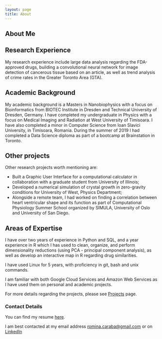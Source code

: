 ```yaml
---
layout: page
title: About
---
```

## About Me

## Research Experience
My research experience include large data analysis regarding the FDA-approved drugs, building a convolutional neural network for image detection of cancerous tissue based on an article, as well as trend analysis of crime rates in the Greater Toronto Area (GTA).

## Academic Background
My academic background is a Masters in Nanobiophysics with a focus on Bioinformatics from BIOTEC Institute in Dresden and Technical University of Dresden, Germany. I have completed my undergraduate in Physics with a focus on Medical Imaging and Radiation at West University of Timisoara. I have also completed a minor in Computer Science from Ioan Slavici University, in Timisoara, Romania. During the summer of 2019 I had completed a Data Science diploma as part of a bootcamp at Brainstation in Toronto.

## Other projects
Other research projects worth mentioning are: 
 - Built a Graphic User Interface for a computational calculator in collaboration with a graduate student from University of Illinois;
 - Developed a numerical simulation of crystal growth in zero-gravity conditions for University of West, Physics Department;
 - Alongside a remote team, I had worked on finding a correlation between heart ventricular shape and its function as part of Computational Physiology Summer School organized by SIMULA, University of Oslo and University of San Diego.

## Areas of Expertise
I have over two years of experience in Python and SQL, and a year experience in R which I has used to clean, organize, and perform dimensionality reductions (using PCA - principal component analysis), as well as develop an interactive map in R regarding drug similarities.

I have used Linux for 5 years, with proficiency in git, bash and unix commands.

I am familiar with both Google Cloud Services and Amazon Web Services as I have used them on personal and academic projects.


For more details regarding the projects, please see [Projects](https://rominacarabathampi.ca/) page.


### Contact Details
You can find my resume [here](https://github.com/rominacarabathampi/personal_page/blob/master/public/Romina%20Caraba%20Machine%20Learning%20Engineer%20Resume.pdf).

I am best contacted at my email address romina.caraba@gmail.com or on [LinkedIn](https://www.linkedin.com/in/rominacarabathampi/)

